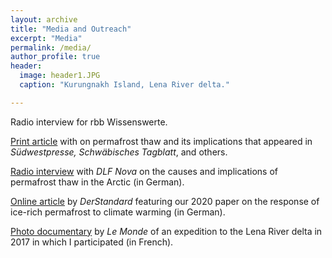 ```yaml
---
layout: archive
title: "Media and Outreach"
excerpt: "Media"
permalink: /media/
author_profile: true
header:
  image: header1.JPG
  caption: "Kurungnakh Island, Lena River delta."

---
```


Radio interview for rbb Wissenswerte.

[Print article](https://www.tagblatt.de/Nachrichten/Es-taut-wie-Permafrostboeden-und-Klimawandel-zusammenhaengen-512114.html) with on permafrost thaw and its implications that appeared in *Südwestpresse, Schwäbisches Tagblatt*, and others.

[Radio interview](https://share.deutschlandradio.de/dlf-audiothek-audio-teilen.html?audio_id=839885) with *DLF Nova* on the causes and implications of permafrost thaw in the Arctic (in German).

[Online article](https://www.derstandard.de/story/2000117837993/permafrost-koennte-frueher-auftauen-als-bislang-angenommen) by *DerStandard* featuring our 2020 paper on the response of ice-rich permafrost to climate warming (in German).

[Photo documentary](https://www.lemonde.fr/planete/visuel/2017/11/14/le-permafrost-l-autre-menace-climatique_5214735_3244.html) by *Le Monde* of an expedition to the Lena River delta in 2017 in which I participated (in French).

